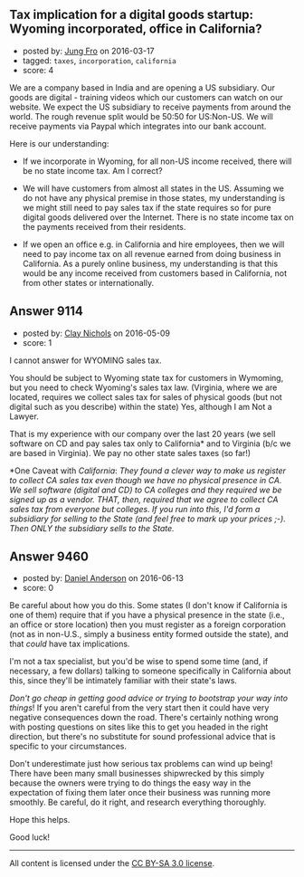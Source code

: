 ## Tax implication for a digital goods startup: Wyoming incorporated, office in California?

- posted by: [Jung Fro](https://stackexchange.com/users/8063884/jung-fro) on 2016-03-17
- tagged: `taxes`, `incorporation`, `california`
- score: 4

<p>We are a company based in India and are opening a US subsidiary. Our goods are digital - training videos which our customers can watch on our website. We expect the US subsidiary to receive payments from around the world. The rough revenue split would be 50:50 for US:Non-US. We will receive payments via Paypal which integrates into our bank account. </p>

<p>Here is our understanding:</p>

<ul>
<li><p>If we incorporate in Wyoming, for all non-US income received, there will be no state income tax. Am I correct?</p></li>
<li><p>We will have customers from almost all states in the US. Assuming we do not have any physical premise in those states, my understanding is we might still need to pay sales tax if the state requires so for pure digital goods delivered over the Internet. There is no state income tax on the payments received from their residents. </p></li>
<li><p>If we open an office e.g. in California and hire employees, then we will need to pay income tax on all revenue earned from doing business in California. As a purely online business, my understanding is that this would be any income received from customers based in California, not from other states or internationally.</p></li>
</ul>



## Answer 9114

- posted by: [Clay Nichols](https://stackexchange.com/users/3400/clay-nichols) on 2016-05-09
- score: 1

<p>I cannot answer for WYOMING sales tax. </p>

<p>You should be subject to Wyoming state tax for customers in Wymoming, but you need to check Wyoming's sales tax law. (Virginia, where we are located, requires we collect sales tax for sales of physical goods (but not digital such as you describe) within the state)
Yes, although I am Not a Lawyer.</p>

<p>That is my experience with our company over the last 20 years (we sell software on CD and pay sales tax only to California* and to Virginia (b/c we are based in Virginia). We pay no other state sales taxes (so far!)</p>

<p>*One Caveat with <em>California</em>: 
<em>They found a clever way to make us register to collect CA sales tax even though we have no physical presence in CA. We sell software (digital and CD) to CA colleges and they required we    be signed up as a vendor. THAT, then, required that we agree to  collect CA sales tax from everyone but colleges. If you run into   this, I'd form a subsidiary for selling to the State (and feel free
  to mark up your prices ;-). Then ONLY the subsidiary sells to the State.</em></p>



## Answer 9460

- posted by: [Daniel Anderson](https://stackexchange.com/users/8398759/daniel-anderson) on 2016-06-13
- score: 0

<p>Be careful about how you do this.  Some states (I don't know if California is one of them) require that if you have a physical presence in the state (i.e., an office or store location) then you must register as a foreign corporation (not as in non-U.S., simply a business entity formed outside the state), and that <em>could</em> have tax implications.</p>

<p>I'm not a tax specialist, but you'd be wise to spend some time (and, if necessary, a few dollars) talking to someone specifically in California about this, since they'll be intimately familiar with their state's laws.</p>

<p><em>Don't go cheap in getting good advice or trying to bootstrap your way into things</em>!  If you aren't careful from the very start then it could have very negative consequences down the road.  There's certainly nothing wrong with posting questions on sites like this to get you headed in the right direction, but there's no substitute for sound professional advice that is specific to your circumstances.</p>

<p>Don't underestimate just how serious tax problems can wind up being!  There have been many small businesses shipwrecked by this simply because the owners were trying to do things the easy way in the expectation of fixing them later once their business was running more smoothly.  Be careful, do it right, and research everything thoroughly.</p>

<p>Hope this helps.</p>

<p>Good luck!</p>




---

All content is licensed under the [CC BY-SA 3.0 license](https://creativecommons.org/licenses/by-sa/3.0/).
